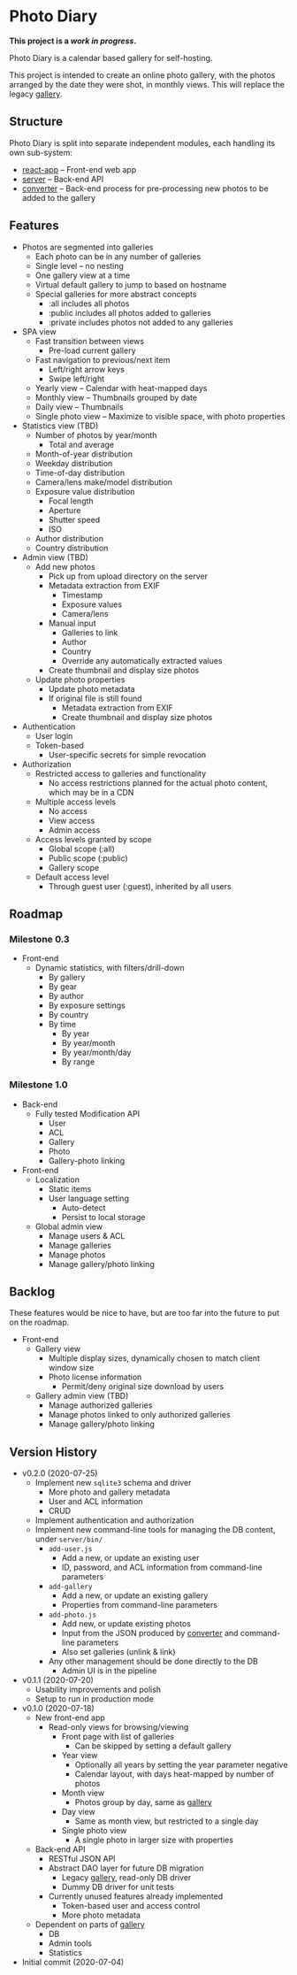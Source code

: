 # Photo Diary

**This project is a **_work in progress_**.**

Photo Diary is a calendar based gallery for self-hosting.

This project is intended to create an online photo gallery, with the photos arranged by the date they were shot, in monthly views. This will replace the legacy [gallery](https://github.com/vlumi/gallery).

## Structure

Photo Diary is split into separate independent modules, each handling its own sub-system:

- [react-app](react-app) – Front-end web app
- [server](server) – Back-end API
- [converter](converter) – Back-end process for pre-processing new photos to be added to the gallery

## Features

- Photos are segmented into galleries
  - Each photo can be in any number of galleries
  - Single level – no nesting
  - One gallery view at a time
  - Virtual default gallery to jump to based on hostname
  - Special galleries for more abstract concepts
    - :all includes all photos
    - :public includes all photos added to galleries
    - :private includes photos not added to any galleries
- SPA view
  - Fast transition between views
    - Pre-load current gallery
  - Fast navigation to previous/next item
    - Left/right arrow keys
    - Swipe left/right
  - Yearly view – Calendar with heat-mapped days
  - Monthly view – Thumbnails grouped by date
  - Daily view – Thumbnails
  - Single photo view – Maximize to visible space, with photo properties
- Statistics view (TBD)
  - Number of photos by year/month
    - Total and average
  - Month-of-year distribution
  - Weekday distribution
  - Time-of-day distribution
  - Camera/lens make/model distribution
  - Exposure value distribution
    - Focal length
    - Aperture
    - Shutter speed
    - ISO
  - Author distribution
  - Country distribution
- Admin view (TBD)
  - Add new photos
    - Pick up from upload directory on the server
    - Metadata extraction from EXIF
      - Timestamp
      - Exposure values
      - Camera/lens
    - Manual input
      - Galleries to link
      - Author
      - Country
      - Override any automatically extracted values
    - Create thumbnail and display size photos
  - Update photo properties
    - Update photo metadata
    - If original file is still found
      - Metadata extraction from EXIF
      - Create thumbnail and display size photos
- Authentication
  - User login
  - Token-based
    - User-specific secrets for simple revocation
- Authorization
  - Restricted access to galleries and functionality
    - No access restrictions planned for the actual photo content, which may be in a CDN
  - Multiple access levels
    - No access
    - View access
    - Admin access
  - Access levels granted by scope
    - Global scope (:all)
    - Public scope (:public)
    - Gallery scope
  - Default access level
    - Through guest user (:guest), inherited by all users

## Roadmap

### Milestone 0.3

- Front-end
  - Dynamic statistics, with filters/drill-down
    - By gallery
    - By gear
    - By author
    - By exposure settings
    - By country
    - By time
      - By year
      - By year/month
      - By year/month/day
      - By range

### Milestone 1.0

- Back-end
  - Fully tested Modification API
    - User
    - ACL
    - Gallery
    - Photo
    - Gallery-photo linking
- Front-end
  - Localization
    - Static items
    - User language setting
      - Auto-detect
      - Persist to local storage
  - Global admin view
    - Manage users & ACL
    - Manage galleries
    - Manage photos
    - Manage gallery/photo linking

## Backlog

These features would be nice to have, but are too far into the future to put on the roadmap.

- Front-end
  - Gallery view
    - Multiple display sizes, dynamically chosen to match client window size
    - Photo license information
      - Permit/deny original size download by users
  - Gallery admin view (TBD)
    - Manage authorized galleries
    - Manage photos linked to only authorized galleries
    - Manage gallery/photo linking

## Version History

- v0.2.0 (2020-07-25)
  - Implement new `sqlite3` schema and driver
    - More photo and gallery metadata
    - User and ACL information
    - CRUD
  - Implement authentication and authorization
  - Implement new command-line tools for managing the DB content, under `server/bin/`
    - `add-user.js`
      - Add a new, or update an existing user
      - ID, password, and ACL information from command-line parameters
    - `add-gallery`
      - Add a new, or update an existing gallery
      - Properties from command-line parameters
    - `add-photo.js`
      - Add new, or update existing photos
      - Input from the JSON produced by [converter](converter) and command-line parameters
      - Also set galleries (unlink & link)
    - Any other management should be done directly to the DB
      - Admin UI is in the pipeline
- v0.1.1 (2020-07-20)
  - Usability improvements and polish
  - Setup to run in production mode
- v0.1.0 (2020-07-18)
  - New front-end app
    - Read-only views for browsing/viewing
      - Front page with list of galleries
        - Can be skipped by setting a default gallery
      - Year view
        - Optionally all years by setting the year parameter negative
        - Calendar layout, with days heat-mapped by number of photos
      - Month view
        - Photos group by day, same as [gallery](https://github.com/vlumi/gallery)
      - Day view
        - Same as month view, but restricted to a single day
      - Single photo view
        - A single photo in larger size with properties
  - Back-end API
    - RESTful JSON API
    - Abstract DAO layer for future DB migration
      - Legacy [gallery](https://github.com/vlumi/gallery), read-only DB driver
      - Dummy DB driver for unit tests
    - Currently unused features already implemented
      - Token-based user and access control
      - More photo metadata
  - Dependent on parts of [gallery](https://github.com/vlumi/gallery)
    - DB
    - Admin tools
    - Statistics
- Initial commit (2020-07-04)
